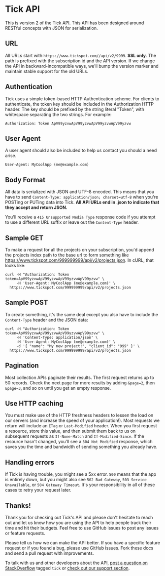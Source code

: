 Tick API
====================

This is version 2 of the Tick API.  This API has been designed around RESTful concepts with JSON for serialization.

URL
---
All URLs start with `https://www.tickspot.com//api/v2/9999`. **SSL only**. The path is prefixed with the subscription id and the API version. If we change the API in backward-incompatible ways, we'll bump the version marker and maintain stable support for the old URLs.


Authentication
--------------

Tick uses a simple token-based HTTP Authentication scheme. For clients to authenticate, the token key should be included in the Authorization HTTP header. The key should be prefixed by the string literal "Token", with whitespace separating the two strings. For example:

```shell
Authorization: Token ApV99yzvwApV99yzvwApV99yzvwApV99yzvw
```

User Agent
----------
A user agent should also be included to help us contact you should a need arise.

```shell
User-Agent: MyCoolApp (me@example.com)
```
Body Format
----------
All data is serialized with JSON and UTF-8 encoded.  This means that you have to send `Content-Type: application/json; charset=utf-8` when you're POSTing or PUTing data into Tick. **All API URLs end in .json to indicate that they accept and return JSON.**

You'll receive a `415 Unsupported Media Type` response code if you attempt to use a different URL suffix or leave out the `Content-Type` header.

Sample GET
-------
To make a request for all the projects on your subscription, you'd append the projects index path to the base url to form something like https://www.tickspot.com/999999999/api/v2/projects.json. In cURL, that looks like:

```shell
curl -H "Authorization: Token token=ApV99yzvwApV99yzvwApV99yzvwApV99yzvw" \
     -H 'User-Agent: MyCoolApp (me@example.com)' \
  https://www.tickspot.com/999999999/api/v2/projects.json
```
Sample POST
------------
To create something, it's the same deal except you also have to include the `Content-Type` header and the JSON data:

```shell
curl -H "Authorization: Token token=ApV99yzvwApV99yzvwApV99yzvwApV99yzvw" \
     -H 'Content-Type: application/json' \
     -H 'User-Agent: MyCoolApp (me@example.com)' \
     -d '{ "name": "My new project!", "client_id": "999" }' \
  https://www.tickspot.com/999999999/api/v2/projects.json
```

Pagination
----------

Most collection APIs paginate their results. The first request returns up to
50 records. Check the next page for more results by adding `&page=2`, then
`&page=3`, and so on until you get an empty response.

Use HTTP caching
----------------

You must make use of the HTTP freshness headers to lessen the load on our servers (and increase the speed of your application!). Most requests we return will include an `ETag` or `Last-Modified` header. When you first request a resource, store this value, and then submit them back to us on subsequent requests as `If-None-Match` and `If-Modified-Since`. If the resource hasn't changed, you'll see a `304 Not Modified` response, which saves you the time and bandwidth of sending something you already have.


Handling errors
---------------

If Tick is having trouble, you might see a 5xx error. `500` means that the app is entirely down, but you might also see `502 Bad Gateway`, `503 Service Unavailable`, or `504 Gateway Timeout`. It's your responsibility in all of these cases to retry your request later.


Thanks!
----------------------

Thank you for checking out Tick's API and please don't hesitate to reach out and let us know how you are using the API to help people track their time and hit their budgets.  Feel free to use GitHub issues to post any issues or feature requests.

Please tell us how we can make the API better. If you have a specific feature request or if you found a bug, please use GitHub issues. Fork these docs and send a pull request with improvements.

To talk with us and other developers about the API, [post a question on StackOverflow](http://stackoverflow.com/questions/ask) tagged `tick` or [check out our support section](http://www.tickspot.com/help).
